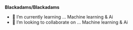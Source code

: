 

**Blackadams/Blackadams**

- 🌱 I’m currently learning ... Machine learning & Ai
- 👯 I’m looking to collaborate on ... Machine learning & Ai


